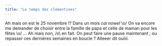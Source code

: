 ```yaml
---
title: "Le temps des clémentines"
---
```


Ah mais on est le 25 novembre !? Dans un mois _cai nowel_ \o/ On va encore me
demander de choisir entre la famille de papa et celle de maman pour les fêtes
\o/ ... Ah mais non, /o\ en fait. On peut faire une pause maintenant ; ou
repasser ces dernières semaines en boucle ? Alleeer dit ouiiii.

